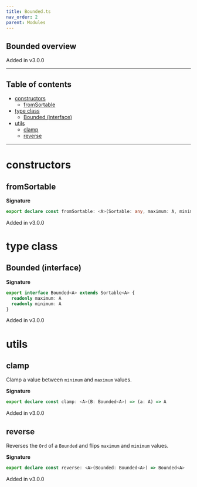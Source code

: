 ```yaml
---
title: Bounded.ts
nav_order: 2
parent: Modules
---
```


## Bounded overview

Added in v3.0.0

---

<h2 class="text-delta">Table of contents</h2>

- [constructors](#constructors)
  - [fromSortable](#fromsortable)
- [type class](#type-class)
  - [Bounded (interface)](#bounded-interface)
- [utils](#utils)
  - [clamp](#clamp)
  - [reverse](#reverse)

---

# constructors

## fromSortable

**Signature**

```ts
export declare const fromSortable: <A>(Sortable: any, maximum: A, minimum: A) => Bounded<A>
```

Added in v3.0.0

# type class

## Bounded (interface)

**Signature**

```ts
export interface Bounded<A> extends Sortable<A> {
  readonly maximum: A
  readonly minimum: A
}
```

Added in v3.0.0

# utils

## clamp

Clamp a value between `minimum` and `maximum` values.

**Signature**

```ts
export declare const clamp: <A>(B: Bounded<A>) => (a: A) => A
```

Added in v3.0.0

## reverse

Reverses the `Ord` of a `Bounded` and flips `maximum` and `minimum` values.

**Signature**

```ts
export declare const reverse: <A>(Bounded: Bounded<A>) => Bounded<A>
```

Added in v3.0.0
